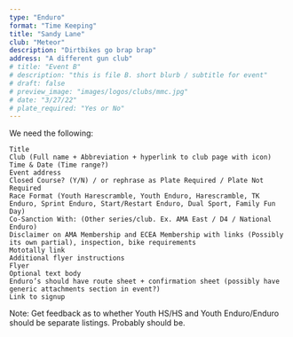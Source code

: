 ```yaml
---
type: "Enduro"
format: "Time Keeping"
title: "Sandy Lane"
club: "Meteor"
description: "Dirtbikes go brap brap"
address: "A different gun club"
# title: "Event B"
# description: "this is file B. short blurb / subtitle for event"
# draft: false
# preview_image: "images/logos/clubs/mmc.jpg"
# date: "3/27/22"
# plate_required: "Yes or No"
---
```


We need the following: 

    Title
    Club (Full name + Abbreviation + hyperlink to club page with icon)
    Time & Date (Time range?)
    Event address
    Closed Course? (Y/N) / or rephrase as Plate Required / Plate Not Required
    Race Format (Youth Harescramble, Youth Enduro, Harescramble, TK Enduro, Sprint Enduro, Start/Restart Enduro, Dual Sport, Family Fun Day)
    Co-Sanction With: (Other series/club. Ex. AMA East / D4 / National Enduro)
    Disclaimer on AMA Membership and ECEA Membership with links (Possibly its own partial), inspection, bike requirements
    Mototally link
    Additional flyer instructions
    Flyer
    Optional text body
    Enduro’s should have route sheet + confirmation sheet (possibly have generic attachments section in event?)
    Link to signup

Note: Get feedback as to whether Youth HS/HS and Youth Enduro/Enduro should be separate listings. Probably should be.

